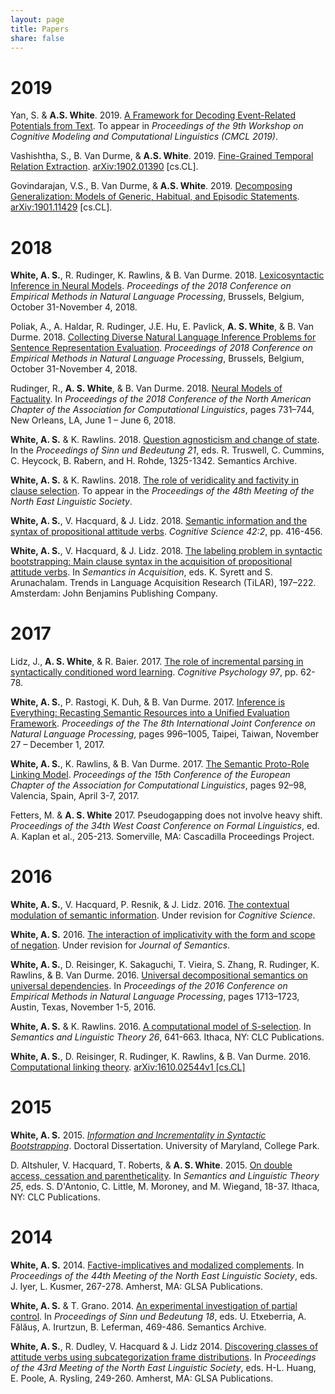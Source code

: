 ```yaml
---
layout: page
title: Papers
share: false
---
```


# 2019

Yan, S. & **A.S. White**. 2019. [A Framework for Decoding Event-Related Potentials from Text](https://arxiv.org/pdf/1902.10296.pdf). To appear in *Proceedings of the 9th Workshop on Cognitive Modeling and Computational Linguistics (CMCL 2019)*.

Vashishtha, S., B. Van Durme, & **A.S. White**. 2019. [Fine-Grained Temporal Relation Extraction](https://arxiv.org/pdf/1902.01390.pdf). [arXiv:1902.01390](https://arxiv.org/abs/1902.01390) [cs.CL].

Govindarajan, V.S., B. Van Durme, & **A.S. White**. 2019. [Decomposing Generalization: Models of Generic, Habitual, and Episodic Statements](https://arxiv.org/pdf/1901.11429.pdf). [arXiv:1901.11429](https://arxiv.org/abs/1901.11429) [cs.CL].

# 2018

**White, A. S.**, R. Rudinger, K. Rawlins, & B. Van Durme. 2018. [Lexicosyntactic Inference in Neural Models](http://aclweb.org/anthology/D18-1501). _Proceedings of the 2018 Conference on Empirical Methods in Natural Language Processing_, Brussels, Belgium, October 31-November 4, 2018.

Poliak, A., A. Haldar, R. Rudinger, J.E. Hu, E. Pavlick, **A. S. White**, & B. Van Durme. 2018. [Collecting Diverse Natural Language Inference Problems for Sentence Representation Evaluation](http://aclweb.org/anthology/D18-1007). _Proceedings of 2018 Conference on Empirical Methods in Natural Language Processing_, Brussels, Belgium, October 31-November 4, 2018.

Rudinger, R., **A. S. White**, & B. Van Durme. 2018. [Neural Models of Factuality](http://aclweb.org/anthology/N18-1067). In _Proceedings of the 2018 Conference of the North American Chapter of the Association for Computational Linguistics_, pages 731–744, New Orleans, LA, June 1 – June 6, 2018.

**White, A. S.** & K. Rawlins. 2018. [Question agnosticism and change of state](https://semanticsarchive.net/Archive/DRjNjViN/WhiteRawlins.pdf). In the *Proceedings of Sinn und Bedeutung 21*, eds. R. Truswell, C. Cummins, C. Heycock, B. Rabern, and H. Rohde, 1325-1342. Semantics Archive.

**White, A. S.** & K. Rawlins. 2018. [The role of veridicality and factivity in clause selection](papers/white_role_2018.pdf). To appear in the *Proceedings of the 48th Meeting of the North East Linguistic Society*.

**White, A. S.**, V. Hacquard, & J. Lidz. 2018. [Semantic information and the syntax of propositional attitude verbs](https://onlinelibrary.wiley.com/doi/full/10.1111/cogs.12512). _Cognitive Science 42:2_, pp. 416-456.

**White, A. S.**, V. Hacquard, & J. Lidz. 2018. [The labeling problem in syntactic bootstrapping: Main clause syntax in the acquisition of propositional attitude verbs](papers/white_labeling_2017.pdf). In _Semantics in Acquisition_, eds. K. Syrett and S. Arunachalam. Trends in Language Acquisition Research (TiLAR), 197–222. Amsterdam: John Benjamins Publishing Company.

# 2017

Lidz, J., **A. S. White**, & R. Baier. 2017. [The role of incremental parsing in syntactically conditioned word learning](https://www.sciencedirect.com/science/article/pii/S0010028516302742). _Cognitive Psychology 97_, pp. 62-78.

**White, A. S.**, P. Rastogi, K. Duh, & B. Van Durme. 2017. [Inference is Everything: Recasting Semantic Resources into a Unified Evaluation Framework](http://aclweb.org/anthology/I/I17/I17-1100.pdf). _Proceedings of the The 8th International Joint Conference on Natural Language Processing_, pages 996–1005, Taipei, Taiwan, November 27 – December 1, 2017.

**White, A. S.**, K. Rawlins, & B. Van Durme. 2017. [The Semantic Proto-Role Linking Model](http://aclweb.org/anthology/E/E17/E17-2015.pdf). _Proceedings of the 15th Conference of the European Chapter of the Association for Computational Linguistics_, pages 92–98, Valencia, Spain, April 3-7, 2017.

Fetters, M. & **A. S. White** 2017. Pseudogapping does not involve heavy shift. _Proceedings of the 34th West Coast Conference on Formal Linguistics_, ed. A. Kaplan et al., 205-213. Somerville, MA: Cascadilla Proceedings Project.

# 2016

**White, A. S.**, V. Hacquard, P. Resnik, & J. Lidz. 2016. [The contextual modulation of semantic information](papers/white_contextual_2016.pdf). Under revision for _Cognitive Science_.

**White, A. S.** 2016. [The interaction of implicativity with the form and scope of negation](papers/white_interaction_2016.pdf). Under revision for _Journal of Semantics_.

**White, A. S.**, D. Reisinger, K. Sakaguchi, T. Vieira, S. Zhang, R. Rudinger, K. Rawlins, & B. Van Durme. 2016. [Universal decompositional semantics on universal dependencies](http://aclweb.org/anthology/D/D16/D16-1177.pdf). In _Proceedings of the 2016 Conference on Empirical Methods in Natural Language Processing_, pages 1713–1723, Austin, Texas, November 1-5, 2016.

**White, A. S.** & K. Rawlins. 2016. [A computational model of S-selection](https://journals.linguisticsociety.org/proceedings/index.php/SALT/article/download/26.641/3662). In _Semantics and Linguistic Theory 26_, 641-663\. Ithaca, NY: CLC Publications.

**White, A. S.**, D. Reisinger, R. Rudinger, K. Rawlins, & B. Van Durme. 2016. [Computational linking theory](http://arxiv.org/pdf/1610.02544). [arXiv:1610.02544v1 [cs.CL]](http://arxiv.org/abs/1610.02544)

# 2015

**White, A. S.** 2015. [_Information and Incrementality in Syntactic Bootstrapping_](papers/white_information_2015.pdf). Doctoral Dissertation. University of Maryland, College Park.

D. Altshuler, V. Hacquard, T. Roberts, & **A. S. White**. 2015. [On double access, cessation and parentheticality](https://journals.linguisticsociety.org/proceedings/index.php/SALT/article/download/25.18/2920). In _Semantics and Linguistic Theory 25_, eds. S. D'Antonio, C. Little, M. Moroney, and M. Wiegand, 18-37\. Ithaca, NY: CLC Publications.

# 2014

**White, A. S.** 2014. [Factive-implicatives and modalized complements](papers/white_factive-implicatives_2014.pdf). In _Proceedings of the 44th Meeting of the North East Linguistic Society_, eds. J. Iyer, L. Kusmer, 267-278\. Amherst, MA: GLSA Publications.

**White, A. S.** & T. Grano. 2014. [An experimental investigation of partial control](http://semanticsarchive.net/sub2013/SeparateArticles/White&Grano.pdf). In _Proceedings of Sinn und Bedeutung 18_, eds. U. Etxeberria, A. Fălăuș, A. Irurtzun, B. Leferman, 469-486\. Semantics Archive.

**White, A. S.**, R. Dudley, V. Hacquard & J. Lidz 2014. [Discovering classes of attitude verbs using subcategorization frame distributions](papers/white_discovering_2014.pdf). In _Proceedings of the 43rd Meeting of the North East Linguistic Society_, eds. H-L. Huang, E. Poole, A. Rysling, 249-260\. Amherst, MA: GLSA Publications.
